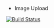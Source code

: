 * Image Upload

[![Build Status](https://travis-ci.org/chrishakos/flask-photo-upload.svg?branch=master)](https://travis-ci.org/chrishakos/flask-photo-upload)
